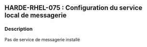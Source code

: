 ## HARDE-RHEL-075 : Configuration du service local de messagerie

### Description

Pas de service de messagerie installé


